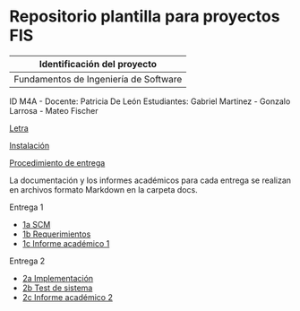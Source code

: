 # Repositorio plantilla para proyectos FIS

| Identificación del proyecto
|-----------
| Fundamentos de Ingeniería de Software
ID M4A - Docente: Patricia De León
Estudiantes: Gabriel Martinez - Gonzalo Larrosa - Mateo Fischer

[Letra](letra.md)

[Instalación](install.md)

[Procedimiento de entrega](proc_entrega.md)

La documentación y los informes académicos para cada entrega se realizan en archivos formato Markdown en la carpeta docs.

Entrega 1
* [1a SCM](docs/1a_scm.md)
* [1b Requerimientos](docs/1b_requerimientos.md)
* [1c Informe académico 1](docs/1c_informe_academico_1.md)

Entrega 2
* [2a Implementación](docs/2a_implementacion.md)
* [2b Test de sistema](docs/2b_testsistema.md)
* [2c Informe académico 2](docs/2c_informe_academico_2.md)
